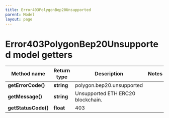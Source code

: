 ```yaml
---
title: Error403PolygonBep20Unsupported
parent: Model
layout: page
---
```


# Error403PolygonBep20Unsupported model getters

Method name | Return type | Description | Notes
------------ | ------------- | ------------- | -------------
**getErrorCode()** | **string** | polygon.bep20.unsupported |
**getMessage()** | **string** | Unsupported ETH ERC20 blockchain. |
**getStatusCode()** | **float** | 403 |

